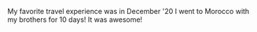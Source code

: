 My favorite travel experience was in December '20
I went to Morocco with my brothers for 10 days!
It was awesome!  
